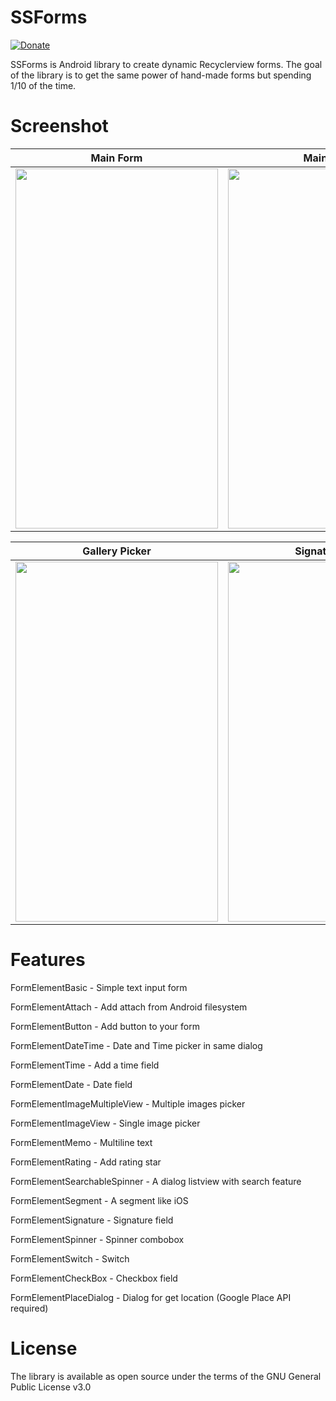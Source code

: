 # SSForms

[![Donate](https://img.shields.io/badge/Donate-PayPal-green.svg)](https://www.paypal.me/AAlessandroni)

SSForms is Android library to create dynamic Recyclerview forms.
The goal of the library is to get the same power of hand-made forms but spending 1/10 of the time.

# Screenshot

|    Main Form     |    Main Form |   DateTime Picker |
| ------------- |:-------------:|:-------------:|
| <img src="https://github.com/StarkSoftware/SSForms/blob/master/image_8.png" width="324" height="576"/>|<img src="https://github.com/StarkSoftware/SSForms/blob/master/image_5.png" width="324" height="576"/> | <img src="https://github.com/StarkSoftware/SSForms/blob/master/image_1.png" width="324" height="576"/> |

|    Gallery Picker    |    Signature Pad|   Search Listview |
| ------------- |:-------------:|:-------------:|
|<img src="https://github.com/StarkSoftware/SSForms/blob/master/image_2.png" width="324" height="576"/> | <img src="https://github.com/StarkSoftware/SSForms/blob/master/image_7.png" width="324" height="576"/>|<img src="https://github.com/StarkSoftware/SSForms/blob/master/image_4.png" width="324" height="576"/> | 


# Features
FormElementBasic - Simple text input form

FormElementAttach - Add attach from Android filesystem

FormElementButton - Add button to your form

FormElementDateTime - Date and Time picker in same dialog

FormElementTime - Add a time field 

FormElementDate - Date field

FormElementImageMultipleView - Multiple images picker

FormElementImageView - Single image picker

FormElementMemo - Multiline text

FormElementRating - Add rating star

FormElementSearchableSpinner - A dialog listview with search feature

FormElementSegment - A segment like iOS

FormElementSignature - Signature field

FormElementSpinner - Spinner combobox

FormElementSwitch - Switch

FormElementCheckBox - Checkbox field

FormElementPlaceDialog - Dialog for get location (Google Place API required)




# License
The library is available as open source under the terms of the GNU General Public License v3.0
